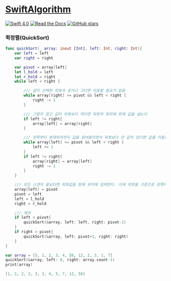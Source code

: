 # [SwiftAlgorithm](https://github.com/pikachu987/SwiftAlgorithm "SwiftAlgorithm")

[![Swift 4.0](https://img.shields.io/badge/Swift-4.0-orange.svg?style=flat)](https://developer.apple.com/swift/)
[![Read the Docs](https://img.shields.io/readthedocs/pip.svg)](https://github.com/pikachu987/SwiftAlgorithm)
[![GitHub stars](https://img.shields.io/github/stars/badges/shields.svg?style=social&label=Stars)](https://github.com/pikachu987/SwiftAlgorithm/stargazers)

### 퀵정렬(QuickSort)

```swift
func quickSort(_ array: inout [Int], left: Int, right: Int){
    var left = left
    var right = right

    var pivot = array[left]
    let l_hold = left
    let r_hold = right
    while left < right {

        /// 값이 선택한 피봇과 같거나 크다면 이동할 필요가 없음
        while array[right] >= pivot && left < right {
            right -= 1
        }

        /// 그렇지 않고 값이 피봇보다 작다면 피봇의 위치에 현재 값을 넣는다
        if left != right{
            array[left] = array[right]
        }

        /// 왼쪽부터 현재위치까지 값을 읽어들이면서 피봇보다 큰 값이 있다면 값을 이동한다
        while array[left] <= pivot && left < right {
            left += 1
        }
        if left != right{
            array[right] = array[left]
            right -= 1
        }
    }

    /// 모든 스캔이 끝났다면 피봇값을 현재 위치에 입력한다. 이제 피봇을 기준으로 왼쪽에는 피봇보다 작거나 같은 값만 남음
    array[left] = pivot
    pivot = left
    left = l_hold
    right = r_hold

    /// 재귀
    if left < pivot{
        quickSort(&array, left: left, right: pivot-1)
    }
    if right > pivot{
        quickSort(&array, left: pivot+1, right: right)
    }
}

var array = [5, 1, 2, 3, 4, 56, 12, 2, 3, 1, 7]
quickSort(&array, left: 0, right: array.count-1)
print(array)
```
```swift
[1, 1, 2, 2, 3, 3, 4, 5, 7, 12, 56]
```
